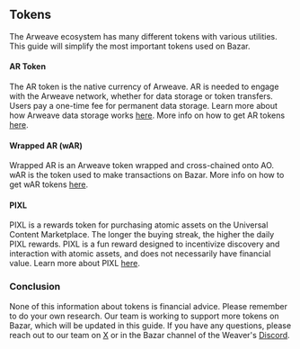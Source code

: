 ## Tokens

The Arweave ecosystem has many different tokens with various utilities. This guide will simplify the most important tokens used on Bazar.

#### AR Token

The AR token is the native currency of Arweave. AR is needed to engage with the Arweave network, whether for data storage or token transfers. Users pay a one-time fee for permanent data storage. Learn more about how Arweave data storage works [here](https://arwiki.wiki/#/en/storage-endowment). More info on how to get AR tokens [here](https://bazar.arweave.net/#/docs/collectors/how-to-fund).

#### Wrapped AR (wAR)

Wrapped AR is an Arweave token wrapped and cross-chained onto AO. wAR is the token used to make transactions on Bazar. More info on how to get wAR tokens [here](https://bazar.arweave.net/#/docs/collectors/how-to-fund).

#### PIXL

PIXL is a rewards token for purchasing atomic assets on the Universal Content Marketplace. The longer the buying streak, the higher the daily PIXL rewards. PIXL is a fun reward designed to incentivize discovery and interaction with atomic assets, and does not necessarily have financial value. Learn more about PIXL [here](https://bazar.arweave.net/#/docs/collectors/earn-pixl).

### Conclusion

None of this information about tokens is financial advice. Please remember to do your own research. Our team is working to support more tokens on Bazar, which will be updated in this guide. If you have any questions, please reach out to our team on [X](https://x.com/OurBazAR) or in the Bazar channel of the Weaver's [Discord](https://discord.gg/vS2fYJNucN).
